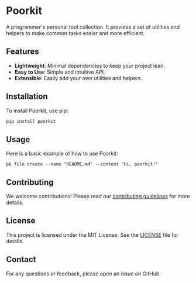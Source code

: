 # Poorkit

A programmer's personal tool collection. It provides a set of utilities and helpers to make common tasks easier and more efficient.

## Features

- **Lightweight**: Minimal dependencies to keep your project lean.
- **Easy to Use**: Simple and intuitive API.
- **Extensible**: Easily add your own utilities and helpers.

## Installation

To install Poorkit, use pip:

```bash
pip install poorkit
```

## Usage

Here is a basic example of how to use Poorkit:

```shell
pk file create --name "README.md" --content "Hi, poorkit!"
```

## Contributing

We welcome contributions! Please read our [contributing guidelines](CONTRIBUTING.md) for more details.

## License

This project is licensed under the MIT License. See the [LICENSE](LICENSE) file for details.

## Contact

For any questions or feedback, please open an issue on GitHub.
